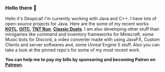 ### Hello there 👋

Hello it's Despical! I'm currently working with Java and C++. I have lots of open-source projects for Java. Here are the some of my recent works **[KOTL](https://www.spigotmc.org/resources/king-of-the-ladder.80686/)**, **[OITC](https://www.spigotmc.org/resources/one-in-the-chamber.81185/)**, **[TNT Run](https://www.spigotmc.org/resources/tnt-run.83196/)**, **[Classic Duels](https://www.spigotmc.org/resources/classic-duels.85356/)**. I am also developing other stuff than minigames like command and inventory frameworks for Minecraft, some Music bots for Discord, a video converter made with using JavaFX, Custom Clients and server softwares and, some Unreal Engine 5 stuff. Also you can take a look at the pinned repo's for some of my most recent work.

**You can help me to pay my bills by sponsoring and becoming Patron on [Patreon](https://patreon.com/Despical).**
